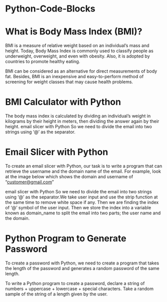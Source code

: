 # Python-Code-Blocks

# What is Body Mass Index (BMI)?
BMI is a measure of relative weight based on an individual’s mass and height. Today, Body Mass Index is commonly used to classify people as underweight, overweight, and even with obesity. Also, it is adopted by countries to promote healthy eating.

BMI can be considered as an alternative for direct measurements of body fat. Besides, BMI is an inexpensive and easy-to-perform method of screening for weight classes that may cause health problems.

# BMI Calculator with Python
The body mass index is calculated by dividing an individual’s weight in kilograms by their height in meters, then dividing the answer again by their height. 
email slicer with Python So we need to divide the email into two strings using ‘@’ as the separator. 

# Email Slicer with Python
To create an email slicer with Python, our task is to write a program that can retrieve the username and the domain name of the email. For example, look at the image below which shows the domain and username of “customer@gmail.com”

email slicer with Python So we need to divide the email into two strings using ‘@’ as the separator.We take user input and use the strip function at the same time to remove white space if any. Then we are finding the index of ‘@’ symbol of the user input. Then we store the index into a variable known as domain_name to split the email into two parts; the user name and the domain.

# Python Program to Generate Password
To create a password with Python, we need to create a program that takes the length of the password and generates a random password of the same length.

To write a Python program to create a password, declare a string of numbers + uppercase + lowercase + special characters. Take a random sample of the string of a length given by the user.
